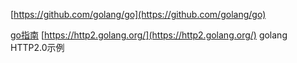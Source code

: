 [https://github.com/golang/go](https://github.com/golang/go)



[go指南](http://tour.golangtc.com/welcome/1)
[https://http2.golang.org/](https://http2.golang.org/) golang HTTP2.0示例
